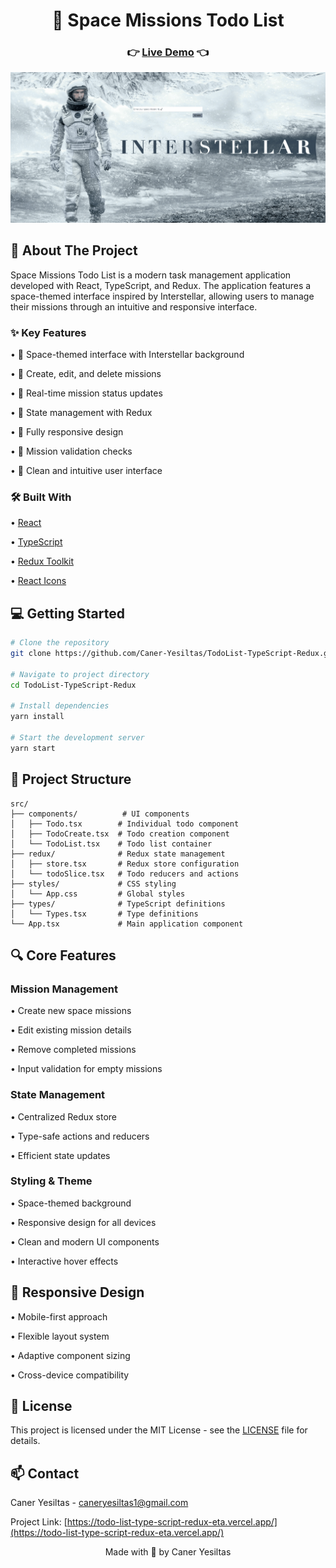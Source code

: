 <div align="center">
  <h1>🚀 Space Missions Todo List</h1>
  
  <h3>
    👉 <a href="https://todo-list-type-script-redux-eta.vercel.app/">Live Demo</a> 👈
  </h3>
</div>

<div align="center">
  <img src="/assets/TodoList-TypeScript-Redux.gif" alt="Space Missions Todo Demo" width="800"/>
</div>

## 🚀 About The Project

Space Missions Todo List is a modern task management application developed with React, TypeScript, and Redux. The application features a space-themed interface inspired by Interstellar, allowing users to manage their missions through an intuitive and responsive interface.

### ✨ Key Features

• 🌌 Space-themed interface with Interstellar background

• 📝 Create, edit, and delete missions

• 🔄 Real-time mission status updates

• 💾 State management with Redux

• 📱 Fully responsive design

• 🎯 Mission validation checks

• 🎨 Clean and intuitive user interface

### 🛠️ Built With

• [React](https://reactjs.org/)

• [TypeScript](https://www.typescriptlang.org/)

• [Redux Toolkit](https://redux-toolkit.js.org/)

• [React Icons](https://react-icons.github.io/react-icons/)

## 💻 Getting Started

```bash
# Clone the repository
git clone https://github.com/Caner-Yesiltas/TodoList-TypeScript-Redux.git

# Navigate to project directory
cd TodoList-TypeScript-Redux

# Install dependencies
yarn install

# Start the development server
yarn start
```

## 📁 Project Structure
```
src/
├── components/          # UI components
│   ├── Todo.tsx        # Individual todo component
│   ├── TodoCreate.tsx  # Todo creation component
│   └── TodoList.tsx    # Todo list container
├── redux/              # Redux state management
│   ├── store.tsx       # Redux store configuration
│   └── todoSlice.tsx   # Todo reducers and actions
├── styles/             # CSS styling
│   └── App.css         # Global styles
├── types/              # TypeScript definitions
│   └── Types.tsx       # Type definitions
└── App.tsx             # Main application component
```

## 🔍 Core Features

### Mission Management

• Create new space missions

• Edit existing mission details

• Remove completed missions

• Input validation for empty missions

### State Management

• Centralized Redux store

• Type-safe actions and reducers

• Efficient state updates

### Styling & Theme

• Space-themed background

• Responsive design for all devices

• Clean and modern UI components

• Interactive hover effects

## 📱 Responsive Design

• Mobile-first approach

• Flexible layout system

• Adaptive component sizing

• Cross-device compatibility

## 📝 License

This project is licensed under the MIT License - see the [LICENSE](LICENSE) file for details.

## 📫 Contact

Caner Yesiltas - [caneryesiltas1@gmail.com](mailto:caneryesiltas1@gmail.com)

Project Link: [https://todo-list-type-script-redux-eta.vercel.app/](https://todo-list-type-script-redux-eta.vercel.app/)

<div align="center">
  Made with 🚀 by Caner Yesiltas
</div>